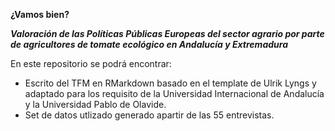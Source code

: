 **¿Vamos bien?**

***Valoración de las Políticas Públicas Europeas del sector agrario por parte de agricultores de tomate ecológico en Andalucía y Extremadura***

En este repositorio se podrá encontrar: 

- Escrito del TFM en RMarkdown basado en el template de Ulrik Lyngs y adaptado para los requisito de la Universidad Internacional de Andalucía y la Universidad Pablo de Olavide.
- Set de datos utlizado generado apartir de las 55 entrevistas.
  
